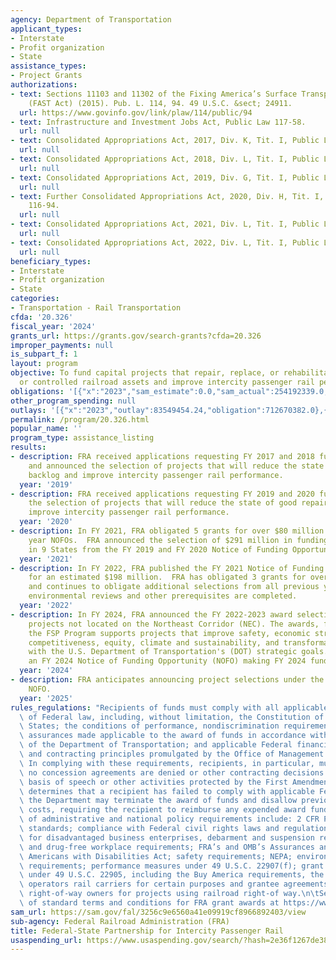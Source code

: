 ```yaml
---
agency: Department of Transportation
applicant_types:
- Interstate
- Profit organization
- State
assistance_types:
- Project Grants
authorizations:
- text: Sections 11103 and 11302 of the Fixing America’s Surface Transportation Act
    (FAST Act) (2015). Pub. L. 114, 94. 49 U.S.C. &sect; 24911.
  url: https://www.govinfo.gov/link/plaw/114/public/94
- text: Infrastructure and Investment Jobs Act, Public Law 117-58.
  url: null
- text: Consolidated Appropriations Act, 2017, Div. K, Tit. I, Public Law 115-31.
  url: null
- text: Consolidated Appropriations Act, 2018, Div. L, Tit. I, Public Law 115-141.
  url: null
- text: Consolidated Appropriations Act, 2019, Div. G, Tit. I, Public Law 116-6.
  url: null
- text: Further Consolidated Appropriations Act, 2020, Div. H, Tit. I, Public Law
    116-94.
  url: null
- text: Consolidated Appropriations Act, 2021, Div. L, Tit. I, Public Law 116-260.
  url: null
- text: Consolidated Appropriations Act, 2022, Div. L, Tit. I, Public Law 117-103.
  url: null
beneficiary_types:
- Interstate
- Profit organization
- State
categories:
- Transportation - Rail Transportation
cfda: '20.326'
fiscal_year: '2024'
grants_url: https://grants.gov/search-grants?cfda=20.326
improper_payments: null
is_subpart_f: 1
layout: program
objective: To fund capital projects that repair, replace, or rehabilitate publicly-owned
  or controlled railroad assets and improve intercity passenger rail performance.
obligations: '[{"x":"2023","sam_estimate":0.0,"sam_actual":254192339.0,"usa_spending_actual":247670382.0},{"x":"2024","sam_estimate":0.0,"sam_actual":6119448823.0,"usa_spending_actual":6118948823.0},{"x":"2025","sam_estimate":0.0,"sam_actual":9542000000.0,"usa_spending_actual":11646858928.96}]'
other_program_spending: null
outlays: '[{"x":"2023","outlay":83549454.24,"obligation":712670382.0},{"x":"2024","outlay":145747530.95,"obligation":8011587999.24},{"x":"2025","outlay":629788935.9,"obligation":9289219752.72}]'
permalink: /program/20.326.html
popular_name: ''
program_type: assistance_listing
results:
- description: FRA received applications requesting FY 2017 and 2018 funds ($272,250,000)
    and announced the selection of projects that will reduce the state of good repair
    backlog and improve intercity passenger rail performance.
  year: '2019'
- description: FRA received applications requesting FY 2019 and 2020 funds and announced
    the selection of projects that will reduce the state of good repair backlog and
    improve intercity passenger rail performance.
  year: '2020'
- description: In FY 2021, FRA obligated 5 grants for over $80 million from previous
    year NOFOs.  FRA announced the selection of $291 million in funding for 11 projects
    in 9 States from the FY 2019 and FY 2020 Notice of Funding Opportunities.
  year: '2021'
- description: In FY 2022, FRA published the FY 2021 Notice of Funding Opportunity
    for an estimated $198 million.  FRA has obligated 3 grants for over $49 million
    and continues to obligate additional selections from all previous year NOFOs as
    environmental reviews and other prerequisites are completed.
  year: '2022'
- description: In FY 2024, FRA announced the FY 2022-2023 award selections of grant
    projects not located on the Northeast Corridor (NEC). The awards, funded through
    the FSP Program supports projects that improve safety, economic strength and global
    competitiveness, equity, climate and sustainability, and transformation, consistent
    with the U.S. Department of Transportation's (DOT) strategic goals. FRA published
    an FY 2024 Notice of Funding Opportunity (NOFO) making FY 2024 funds available.
  year: '2024'
- description: FRA anticipates announcing project selections under the FY 2024 FSP-National
    NOFO.
  year: '2025'
rules_regulations: "Recipients of funds must comply with all applicable requirements\
  \ of Federal law, including, without limitation, the Constitution of the United\
  \ States; the conditions of performance, nondiscrimination requirements, and other\
  \ assurances made applicable to the award of funds in accordance with regulations\
  \ of the Department of Transportation; and applicable Federal financial assistance\
  \ and contracting principles promulgated by the Office of Management and Budget.\
  \ In complying with these requirements, recipients, in particular, must ensure that\
  \ no concession agreements are denied or other contracting decisions made on the\
  \ basis of speech or other activities protected by the First Amendment. If the Department\
  \ determines that a recipient has failed to comply with applicable Federal requirements,\
  \ the Department may terminate the award of funds and disallow previously incurred\
  \ costs, requiring the recipient to reimburse any expended award funds.\n\tExamples\
  \ of administrative and national policy requirements include: 2 CFR Part 200; procurement\
  \ standards; compliance with Federal civil rights laws and regulations; requirements\
  \ for disadvantaged business enterprises, debarment and suspension requirements,\
  \ and drug-free workplace requirements; FRA’s and OMB’s Assurances and Certifications;\
  \ Americans with Disabilities Act; safety requirements; NEPA; environmental justice\
  \ requirements; performance measures under 49 U.S.C. 22907(f); grant conditions\
  \ under 49 U.S.C. 22905, including the Buy America requirements, the provision deeming\
  \ operators rail carriers for certain purposes and grantee agreements with railroad\
  \ right-of-way owners for projects using railroad right-of way.\n\tSee an example\
  \ of standard terms and conditions for FRA grant awards at https://www.fra.dot.gov/eLib/Details/L19057."
sam_url: https://sam.gov/fal/3256c9e6560a41e09919cf8966892403/view
sub-agency: Federal Railroad Administration (FRA)
title: Federal-State Partnership for Intercity Passenger Rail
usaspending_url: https://www.usaspending.gov/search/?hash=2e36f1267de3854b26c9a7926c0de8b8
---
```

